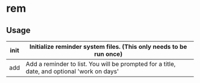 # rem

## Usage
| init | Initialize reminder system files. (This only needs to be run once) |
| -- | -- |
| add  | Add a reminder to list. You will be prompted for a title, date, and optional 'work on days' |
